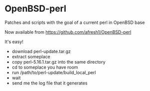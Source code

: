 OpenBSD-perl
============

Patches and scripts with the goal of a current perl in OpenBSD base

Now available from https://github.com/afresh1/OpenBSD-perl

It's easy!

* download perl-update.tar.gz
* extract someplace
* copy perl-5.16.1.tar.gz into the same directory
* cd to someplace you have room
* run /path/to/perl-update/build_local_perl
* wait
* send me the log file that it generates
